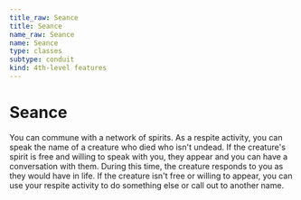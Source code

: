 ```yaml
---
title_raw: Seance
title: Seance
name_raw: Seance
name: Seance
type: classes
subtype: conduit
kind: 4th-level features
---
```


# Seance

You can commune with a network of spirits. As a respite activity, you can speak the name of a creature who died who isn't undead. If the creature's spirit is free and willing to speak with you, they appear and you can have a conversation with them. During this time, the creature responds to you as they would have in life. If the creature isn't free or willing to appear, you can use your respite activity to do something else or call out to another name.
